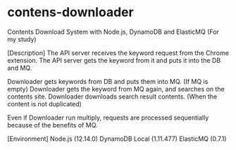# contens-downloader
Contents Download System with Node.js, DynamoDB and ElasticMQ (For my study)

[Description]
 The API server receives the keyword request from the Chrome extension.
 The API server gets the keyword from it and puts it into the DB and MQ.

 Downloader gets keywords from DB and puts them into MQ. (If MQ is empty)
 Downloader gets the keyword from MQ again, and searches on the contents site.
 Downloader downloads search result contents. (When the content is not duplicated)

 Even if Downloader run multiply, requests are processed sequentially because of the benefits of MQ.

[Environment]
 Node.js (12.14.0)
 DynamoDB Local (1.11.477)
 ElasticMQ (0.7.1)
